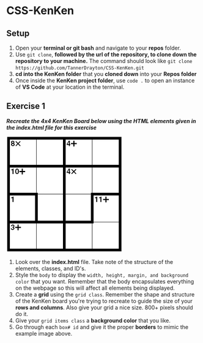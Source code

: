 # CSS-KenKen

## Setup

1. Open your **terminal or git bash** and navigate to your **repos** folder.<br>
2. Use `git clone`, **followed by the url of the repository, to clone down the repository to your machine.** The command should look like `git clone https://github.com/TannerDrayton/CSS-KenKen.git`<br>
3. **cd into the KenKen folder** that you **cloned down** into your **Repos folder**<br>
4. Once inside the **KenKen project folder**, use `code .` to open an instance of **VS Code** at your location in the terminal.<br>

## Exercise 1

**_Recreate the 4x4 KenKen Board below using the HTML elements given in the index.html file for this exercise_**

![Example KenKen Board](/KenKenExample.png)

1. Look over the **index.html** file. Take note of the structure of the elements, classes, and ID's.<br>
2. Style the `body` to display the `width, height, margin, and background color` that you want. Remember that the body encapsulates everything on the webpage so this will affect all elements being displayed.<br>
3. Create a **grid** using the `grid class`. Remember the shape and structure of the KenKen board you're trying to recreate to guide the size of your **rows and columns**. Also give your grid a nice size. 800+ pixels should do it.<br>
4. Give your `grid items class` a **background color** that you like.<br>
5. Go through each `box# id` and give it the proper **borders** to mimic the example image above.<br>